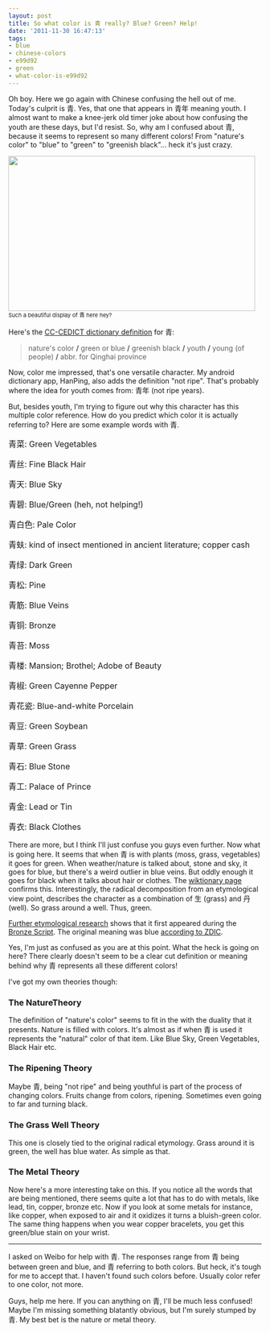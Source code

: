 ```yaml
---
layout: post
title: So what color is 青 really? Blue? Green? Help!
date: '2011-11-30 16:47:13'
tags:
- blue
- chinese-colors
- e99d92
- green
- what-color-is-e99d92
---
```


Oh boy. Here we go again with Chinese confusing the hell out of me. Today's culprit is 青. Yes, that one that appears in 青年 meaning youth. I almost want to make a knee-jerk old timer joke about how confusing the youth are these days, but I'd resist. So, why am I confused about 青, because it seems to represent so many different colors! From "nature's color" to "blue" to "green" to "greenish black"... heck it's just crazy.
<div class="mceTemp mceIEcenter"><dl id="attachment_713" class="wp-caption aligncenter" style="width: 501px;"><dt class="wp-caption-dt"><a href="http://res.cloudinary.com/daxztt3th/image/upload/v1412837431/nature_ahscgn.jpg"><img class="size-full wp-image-713   " title="Nature" src="http://res.cloudinary.com/daxztt3th/image/upload/v1412837431/nature_ahscgn.jpg" alt="" width="491" height="308" /></a><span class="Apple-style-span" style="font-size: 11px; line-height: 17px;">Such a beautiful display of 青 here hey?</span></dt></dl></div>
Here's the <a href="http://mdbg.net">CC-CEDICT dictionary definition</a> for 青:
<blockquote>nature's color <strong>/</strong> green or blue <strong>/</strong> greenish black <strong>/</strong> youth <strong>/</strong> young (of people) <strong>/</strong> abbr. for Qinghai province</blockquote>
Now, color me impressed, that's one versatile character. My android dictionary app, HanPing, also adds the definition "not ripe". That's probably where the idea for youth comes from: 青年 (not ripe years).

But, besides youth, I'm trying to figure out why this character has this multiple color reference. How do you predict which color it is actually referring to? Here are some example words with 青.
<div style="font-size: 12pt;">

青菜: Green Vegetables

青丝: Fine Black Hair

青天: Blue Sky

青碧: Blue/Green (heh, not helping!)

青白色: Pale Color

青蚨: kind of insect mentioned in ancient literature; copper cash

青绿: Dark Green

青松: Pine

青筋: Blue Veins

青铜: Bronze

青苔: Moss

青楼: Mansion; Brothel; Adobe of Beauty

青椒: Green Cayenne Pepper

青花瓷: Blue-and-white Porcelain

青豆: Green Soybean

青草: Green Grass

青石: Blue Stone

青工: Palace of Prince

青金: Lead or Tin

青衣: Black Clothes

</div>
There are more, but I think I'll just confuse you guys even further. Now what is going here. It seems that when 青 is with plants (moss, grass, vegetables) it goes for green. When weather/nature is talked about, stone and sky, it goes for blue, but there's a weird outlier in blue veins. But oddly enough it goes for black when it talks about hair or clothes. The <a href="http://en.wiktionary.org/wiki/%E9%9D%92">wiktionary page</a> confirms this. Interestingly, the radical decomposition from an etymological view point, describes the character as a combination of 生 (grass) and 丹 (well). So grass around a well. Thus, green.

<a href="http://www.chineseetymology.org/CharacterEtymology.aspx?submitButton1=Etymology&amp;characterInput=%E9%9D%92">Further etymological research</a> shows that it first appeared during the <a href="http://chinesebasics.info/characterhistory.html">Bronze Script</a>. The original meaning was blue <a href="http://www.zdic.net/zd/zi/ZdicE9Zdic9DZdic92.htm">according to ZDIC</a>.

Yes, I'm just as confused as you are at this point. What the heck is going on here? There clearly doesn't seem to be a clear cut definition or meaning behind why 青 represents all these different colors!

I've got my own theories though:
<h3>The NatureTheory</h3>
The definition of "nature's color" seems to fit in the with the duality that it presents. Nature is filled with colors. It's almost as if when 青 is used it represents the "natural" color of that item. Like Blue Sky, Green Vegetables, Black Hair etc.
<h3>The Ripening Theory</h3>
Maybe 青, being "not ripe" and being youthful is part of the process of changing colors. Fruits change from colors, ripening. Sometimes even going to far and turning black.
<h3>The Grass Well Theory</h3>
This one is closely tied to the original radical etymology. Grass around it is green, the well has blue water. As simple as that.
<h3>The Metal Theory</h3>
Now here's a more interesting take on this. If you notice all the words that are being mentioned, there seems quite a lot that has to do with metals, like lead, tin, copper, bronze etc. Now if you look at some metals for instance, like copper, when exposed to air and it oxidizes it turns a bluish-green color. The same thing happens when you wear copper bracelets, you get this green/blue stain on your wrist.

---

I asked on Weibo for help with 青. The responses range from 青 being between green and blue, and 青 referring to both colors. But heck, it's tough for me to accept that. I haven't found such colors before. Usually color refer to one color, not more.

Guys, help me here. If you can anything on 青, I'll be much less confused! Maybe I'm missing something blatantly obvious, but I'm surely stumped by 青. My best bet is the nature or metal theory.